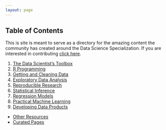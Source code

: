 ```yaml
---
layout: page
---
```


## Table of Contents

This is site is meant to serve as a directory for the amazing content the
community has created around the Data Science Specialization. If you are
interested in contributing [click here](https://github.com/DataScienceSpecialization/DataScienceSpecialization.github.io#contributing).

1. [The Data Scientist’s Toolbox](https://www.coursera.org/course/datascitoolbox)
2. [R Programming](https://www.coursera.org/course/rprog)
3. [Getting and Cleaning Data](https://www.coursera.org/course/getdata)
4. [Exploratory Data Analysis](https://www.coursera.org/course/exdata)
5. [Reproducible Research](https://www.coursera.org/course/repdata)
6. [Statistical Inference](https://www.coursera.org/course/statinference)
7. [Regression Models](https://www.coursera.org/course/regmods)
8. [Practical Machine Learning](https://www.coursera.org/course/predmachlearn)
9. [Developing Data Products](https://www.coursera.org/course/devdataprod)

- [Other Resources](/other/)
- [Curated Pages](http://cran.r-project.org/doc/contrib/Seefeld_StatsRBio.pdf)
